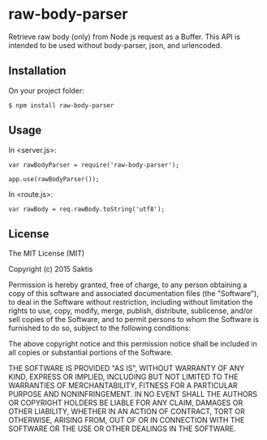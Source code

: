 # raw-body-parser
Retrieve raw body (only) from Node js request as a Buffer. This API is intended to be used without body-parser, json, and urlencoded.

## Installation

On your project folder:

    $ npm install raw-body-parser

## Usage

In <server.js>:

	var rawBodyParser = require('raw-body-parser');

	app.use(rawBodyParser());

In <route.js>:

	var rawBody = req.rawBody.toString('utf8');

## License

The MIT License (MIT)

Copyright (c) 2015 Saktis

Permission is hereby granted, free of charge, to any person obtaining a copy
of this software and associated documentation files (the "Software"), to deal
in the Software without restriction, including without limitation the rights
to use, copy, modify, merge, publish, distribute, sublicense, and/or sell
copies of the Software, and to permit persons to whom the Software is
furnished to do so, subject to the following conditions:

The above copyright notice and this permission notice shall be included in all
copies or substantial portions of the Software.

THE SOFTWARE IS PROVIDED "AS IS", WITHOUT WARRANTY OF ANY KIND, EXPRESS OR
IMPLIED, INCLUDING BUT NOT LIMITED TO THE WARRANTIES OF MERCHANTABILITY,
FITNESS FOR A PARTICULAR PURPOSE AND NONINFRINGEMENT. IN NO EVENT SHALL THE
AUTHORS OR COPYRIGHT HOLDERS BE LIABLE FOR ANY CLAIM, DAMAGES OR OTHER
LIABILITY, WHETHER IN AN ACTION OF CONTRACT, TORT OR OTHERWISE, ARISING FROM,
OUT OF OR IN CONNECTION WITH THE SOFTWARE OR THE USE OR OTHER DEALINGS IN THE
SOFTWARE.
